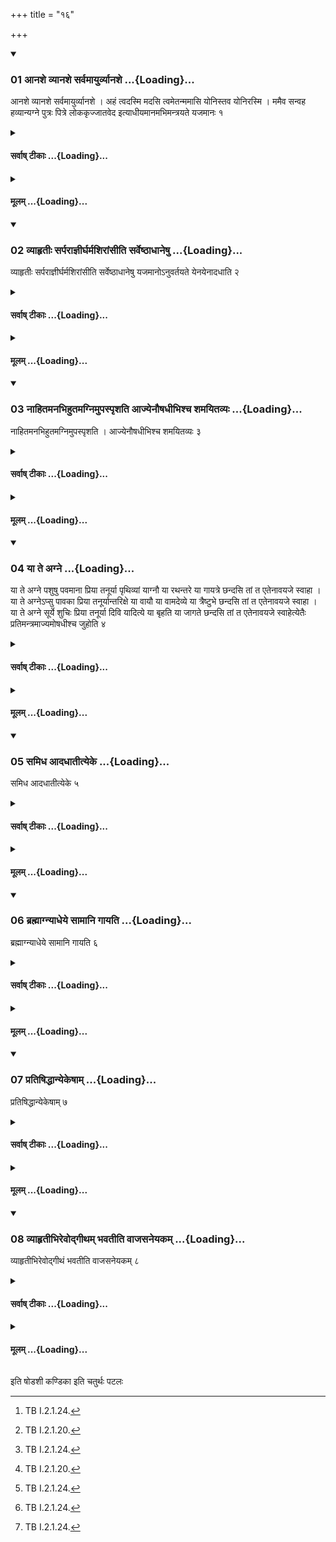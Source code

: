 +++
title = "१६"

+++

<div class="js_include" includetitle="true" newlevelforh1="3" unfilled url="/vedAH_yajuH/taittirIyam/sUtram/ApastambaH/shrautam/vishvAsa-prastutiH/05/16/01_Anashe_vyAnashe_sarvamAyurvyAnashe.md">
<details open><summary><h3>01 आनशे व्यानशे सर्वमायुर्व्यानशे ...{Loading}...</h3></summary>

आनशे व्यानशे सर्वमायुर्व्यानशे । अहं त्वदस्मि मदसि त्वमेतन्ममासि योनिस्तव योनिरस्मि । ममैव सन्वह हव्यान्यग्ने पुत्रः पित्रे लोककृज्जातवेद इत्याधीयमानमभिमन्त्रयते यजमानः १
</details>
</div>
<div class="js_include collapsed" newlevelforh1="4" title="सर्वाष् टीकाः" unfilled url="/vedAH_yajuH/taittirIyam/sUtram/ApastambaH/shrautam/sarvASh_TIkAH/05/16/01_Anashe_vyAnashe_sarvamAyurvyAnashe.md">
<details><summary><h4>सर्वाष् टीकाः ...{Loading}...</h4></summary>
<details><summary>थिते</summary>

1. With ānaśe vyānaśe...[^1] and with ahaṁ tvadasmi...[^2] the sacrificer addresses the (fire) being placed.  

[^1]: TB I.2.1.24.  

[^2]: TB I.2.1.20.
</details>
</details>
</div>
<div class="js_include collapsed" newlevelforh1="4" title="मूलम्" unfilled url="/vedAH_yajuH/taittirIyam/sUtram/ApastambaH/shrautam/mUlam/05/16/01_Anashe_vyAnashe_sarvamAyurvyAnashe.md">
<details><summary><h4>मूलम् ...{Loading}...</h4></summary>

आनशे व्यानशे सर्वमायुर्व्यानशे । अहं त्वदस्मि मदसि त्वमेतन्ममासि योनिस्तव योनिरस्मि । ममैव सन्वह हव्यान्यग्ने पुत्रः पित्रे लोककृज्जातवेद इत्याधीयमानमभिमन्त्रयते यजमानः १
</details>
</div>
<div class="js_include" includetitle="true" newlevelforh1="3" unfilled url="/vedAH_yajuH/taittirIyam/sUtram/ApastambaH/shrautam/vishvAsa-prastutiH/05/16/02_vyAhRtIH_sarparAjnIrgharmashirAMsIti_sarveShThAdhAneShu.md">
<details open><summary><h3>02 व्याहृतीः सर्पराज्ञीर्घर्मशिरांसीति सर्वेष्ठाधानेषु ...{Loading}...</h3></summary>

व्याहृतीः सर्पराज्ञीर्घर्मशिरांसीति सर्वेष्ठाधानेषु यजमानोऽनुवर्तयते येनयेनादधाति २
</details>
</div>
<div class="js_include collapsed" newlevelforh1="4" title="सर्वाष् टीकाः" unfilled url="/vedAH_yajuH/taittirIyam/sUtram/ApastambaH/shrautam/sarvASh_TIkAH/05/16/02_vyAhRtIH_sarparAjnIrgharmashirAMsIti_sarveShThAdhAneShu.md">
<details><summary><h4>सर्वाष् टीकाः ...{Loading}...</h4></summary>
<details><summary>थिते</summary>

2. In all the placings (of the fires) the sacrificer repeats the sacred utterances, Sarparājñī-verses, and Gharmaģiras-formulae with which (the Adhraryu) places (the fires).
</details>
</details>
</div>
<div class="js_include collapsed" newlevelforh1="4" title="मूलम्" unfilled url="/vedAH_yajuH/taittirIyam/sUtram/ApastambaH/shrautam/mUlam/05/16/02_vyAhRtIH_sarparAjnIrgharmashirAMsIti_sarveShThAdhAneShu.md">
<details><summary><h4>मूलम् ...{Loading}...</h4></summary>

व्याहृतीः सर्पराज्ञीर्घर्मशिरांसीति सर्वेष्ठाधानेषु यजमानोऽनुवर्तयते येनयेनादधाति २
</details>
</div>
<div class="js_include" includetitle="true" newlevelforh1="3" unfilled url="/vedAH_yajuH/taittirIyam/sUtram/ApastambaH/shrautam/vishvAsa-prastutiH/05/16/03_nAhitamanabhihutamagnimupaspRshati_AjyenauShadhIbhishcha_shamayitavyaH.md">
<details open><summary><h3>03 नाहितमनभिहुतमग्निमुपस्पृशति आज्येनौषधीभिश्च शमयितव्यः ...{Loading}...</h3></summary>

नाहितमनभिहुतमग्निमुपस्पृशति । आज्येनौषधीभिश्च शमयितव्यः ३
</details>
</div>
<div class="js_include collapsed" newlevelforh1="4" title="सर्वाष् टीकाः" unfilled url="/vedAH_yajuH/taittirIyam/sUtram/ApastambaH/shrautam/sarvASh_TIkAH/05/16/03_nAhitamanabhihutamagnimupaspRshati_AjyenauShadhIbhishcha_shamayitavyaH.md">
<details><summary><h4>सर्वाष् टीकाः ...{Loading}...</h4></summary>
<details><summary>थिते</summary>

3. He does not touch the fire which has been established and in which no offering has been made[^1]. The fire should be pacified by means of ghee and herbs[^2].  

[^1]: The newly established fire is dangerous as it were.  

[^2]: Cf. KS VIII. 11.
</details>
</details>
</div>
<div class="js_include collapsed" newlevelforh1="4" title="मूलम्" unfilled url="/vedAH_yajuH/taittirIyam/sUtram/ApastambaH/shrautam/mUlam/05/16/03_nAhitamanabhihutamagnimupaspRshati_AjyenauShadhIbhishcha_shamayitavyaH.md">
<details><summary><h4>मूलम् ...{Loading}...</h4></summary>

नाहितमनभिहुतमग्निमुपस्पृशति । आज्येनौषधीभिश्च शमयितव्यः ३
</details>
</div>
<div class="js_include" includetitle="true" newlevelforh1="3" unfilled url="/vedAH_yajuH/taittirIyam/sUtram/ApastambaH/shrautam/vishvAsa-prastutiH/05/16/04_yA_te_agne.md">
<details open><summary><h3>04 या ते अग्ने ...{Loading}...</h3></summary>

या ते अग्ने पशुषु पवमाना प्रिया तनूर्या पृथिव्यां याग्नौ या रथन्तरे या गायत्रे छन्दसि तां त एतेनावयजे स्वाहा । या ते अग्नेऽप्सु पावका प्रिया तनूर्यान्तरिक्षे या वायौ या वामदेव्ये या त्रैष्टुभे छन्दसि तां त एतेनावयजे स्वाहा । या ते अग्ने सूर्ये शुचिः प्रिया तनूर्या दिवि यादित्ये या बृहति या जागते छन्दसि तां त एतेनावयजे स्वाहेत्येतैः प्रतिमन्त्रमाज्यमोषधीश्च जुहोति ४
</details>
</div>
<div class="js_include collapsed" newlevelforh1="4" title="सर्वाष् टीकाः" unfilled url="/vedAH_yajuH/taittirIyam/sUtram/ApastambaH/shrautam/sarvASh_TIkAH/05/16/04_yA_te_agne.md">
<details><summary><h4>सर्वाष् टीकाः ...{Loading}...</h4></summary>
<details><summary>थिते</summary>

4. With each one of the following formulae (the sacrificer) offers ghee and herbs in the three fires: yā te agne paśuṣu...
</details>
</details>
</div>
<div class="js_include collapsed" newlevelforh1="4" title="मूलम्" unfilled url="/vedAH_yajuH/taittirIyam/sUtram/ApastambaH/shrautam/mUlam/05/16/04_yA_te_agne.md">
<details><summary><h4>मूलम् ...{Loading}...</h4></summary>

या ते अग्ने पशुषु पवमाना प्रिया तनूर्या पृथिव्यां याग्नौ या रथन्तरे या गायत्रे छन्दसि तां त एतेनावयजे स्वाहा । या ते अग्नेऽप्सु पावका प्रिया तनूर्यान्तरिक्षे या वायौ या वामदेव्ये या त्रैष्टुभे छन्दसि तां त एतेनावयजे स्वाहा । या ते अग्ने सूर्ये शुचिः प्रिया तनूर्या दिवि यादित्ये या बृहति या जागते छन्दसि तां त एतेनावयजे स्वाहेत्येतैः प्रतिमन्त्रमाज्यमोषधीश्च जुहोति ४
</details>
</div>
<div class="js_include" includetitle="true" newlevelforh1="3" unfilled url="/vedAH_yajuH/taittirIyam/sUtram/ApastambaH/shrautam/vishvAsa-prastutiH/05/16/05_samidha_AdadhAtItyeke.md">
<details open><summary><h3>05 समिध आदधातीत्येके ...{Loading}...</h3></summary>

समिध आदधातीत्येके ५
</details>
</div>
<div class="js_include collapsed" newlevelforh1="4" title="सर्वाष् टीकाः" unfilled url="/vedAH_yajuH/taittirIyam/sUtram/ApastambaH/shrautam/sarvASh_TIkAH/05/16/05_samidha_AdadhAtItyeke.md">
<details><summary><h4>सर्वाष् टीकाः ...{Loading}...</h4></summary>
<details><summary>थिते</summary>

5. According to some (ritualists) he offers fuel-sticks (with these formulae).
</details>
</details>
</div>
<div class="js_include collapsed" newlevelforh1="4" title="मूलम्" unfilled url="/vedAH_yajuH/taittirIyam/sUtram/ApastambaH/shrautam/mUlam/05/16/05_samidha_AdadhAtItyeke.md">
<details><summary><h4>मूलम् ...{Loading}...</h4></summary>

समिध आदधातीत्येके ५
</details>
</div>
<div class="js_include" includetitle="true" newlevelforh1="3" unfilled url="/vedAH_yajuH/taittirIyam/sUtram/ApastambaH/shrautam/vishvAsa-prastutiH/05/16/06_brahmAgnyAdheye_sAmAni_gAyati.md">
<details open><summary><h3>06 ब्रह्माग्न्याधेये सामानि गायति ...{Loading}...</h3></summary>

ब्रह्माग्न्याधेये सामानि गायति ६
</details>
</div>
<div class="js_include collapsed" newlevelforh1="4" title="सर्वाष् टीकाः" unfilled url="/vedAH_yajuH/taittirIyam/sUtram/ApastambaH/shrautam/sarvASh_TIkAH/05/16/06_brahmAgnyAdheye_sAmAni_gAyati.md">
<details><summary><h4>सर्वाष् टीकाः ...{Loading}...</h4></summary>
<details><summary>थिते</summary>

6. In the Agnyādheya (-ritual) the Brhaman sings Sāmans[^1]  

[^1]: According Lātyāss IV.10.1ff and Drāhyaśs XII.1. 29ff either the Brahman or the Udgātr̥ should sing sāmans in the Agnyādheya (fire-establishment-)ritual. According to Jaminīyaśs 22 the Udgātr̥ should sing the Sāmans. It mentions a view according to which the Brahman may sing them. According to Kātyāśs IV.9.1-9, either Adhvaryu or the Brahman should sing the Sāmans.
</details>
</details>
</div>
<div class="js_include collapsed" newlevelforh1="4" title="मूलम्" unfilled url="/vedAH_yajuH/taittirIyam/sUtram/ApastambaH/shrautam/mUlam/05/16/06_brahmAgnyAdheye_sAmAni_gAyati.md">
<details><summary><h4>मूलम् ...{Loading}...</h4></summary>

ब्रह्माग्न्याधेये सामानि गायति ६
</details>
</div>
<div class="js_include" includetitle="true" newlevelforh1="3" unfilled url="/vedAH_yajuH/taittirIyam/sUtram/ApastambaH/shrautam/vishvAsa-prastutiH/05/16/07_pratiShiddhAnyekeShAm.md">
<details open><summary><h3>07 प्रतिषिद्धान्येकेषाम् ...{Loading}...</h3></summary>

प्रतिषिद्धान्येकेषाम् ७
</details>
</div>
<div class="js_include collapsed" newlevelforh1="4" title="सर्वाष् टीकाः" unfilled url="/vedAH_yajuH/taittirIyam/sUtram/ApastambaH/shrautam/sarvASh_TIkAH/05/16/07_pratiShiddhAnyekeShAm.md">
<details><summary><h4>सर्वाष् टीकाः ...{Loading}...</h4></summary>
<details><summary>थिते</summary>

7. According to some[^1] (ritualists the Sāmans are) prohibited (in the Agnyādheya-ritual).  

[^1]: The Kaṭhas in the Agnyādheya-Brāhmaṇa.
</details>
</details>
</div>
<div class="js_include collapsed" newlevelforh1="4" title="मूलम्" unfilled url="/vedAH_yajuH/taittirIyam/sUtram/ApastambaH/shrautam/mUlam/05/16/07_pratiShiddhAnyekeShAm.md">
<details><summary><h4>मूलम् ...{Loading}...</h4></summary>

प्रतिषिद्धान्येकेषाम् ७
</details>
</div>
<div class="js_include" includetitle="true" newlevelforh1="3" unfilled url="/vedAH_yajuH/taittirIyam/sUtram/ApastambaH/shrautam/vishvAsa-prastutiH/05/16/08_vyAhRtIbhirevodgItham_bhavatIti_vAjasaneyakam.md">
<details open><summary><h3>08 व्याहृतीभिरेवोद्गीथम् भवतीति वाजसनेयकम् ...{Loading}...</h3></summary>

व्याहृतीभिरेवोद्गीथं भवतीति वाजसनेयकम् ८
</details>
</div>
<div class="js_include collapsed" newlevelforh1="4" title="सर्वाष् टीकाः" unfilled url="/vedAH_yajuH/taittirIyam/sUtram/ApastambaH/shrautam/sarvASh_TIkAH/05/16/08_vyAhRtIbhirevodgItham_bhavatIti_vAjasaneyakam.md">
<details><summary><h4>सर्वाष् टीकाः ...{Loading}...</h4></summary>
<details><summary>थिते</summary>

8. The Vājasaneyaka (opinion is that the work of) Udgītha (singing) is done by the sacred utterances (Vyāhr̥tīs) them selves.[^1]  

[^1]: This opinion is not found in either ŚB or Kātyāśs. See, however, ŚB II.1.4.14, 25.
</details>
</details>
</div>
<div class="js_include collapsed" newlevelforh1="4" title="मूलम्" unfilled url="/vedAH_yajuH/taittirIyam/sUtram/ApastambaH/shrautam/mUlam/05/16/08_vyAhRtIbhirevodgItham_bhavatIti_vAjasaneyakam.md">
<details><summary><h4>मूलम् ...{Loading}...</h4></summary>

व्याहृतीभिरेवोद्गीथं भवतीति वाजसनेयकम् ८
</details>
</div>

  
इति षोडशी कण्डिका 
इति चतुर्थः पटलः

